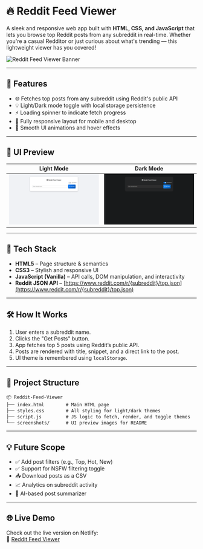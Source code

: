 
# 🔥 Reddit Feed Viewer 

A sleek and responsive web app built with **HTML, CSS, and JavaScript** that lets you browse top Reddit posts from any subreddit in real-time. Whether you're a casual Redditor or just curious about what's trending — this lightweight viewer has you covered!

![Reddit Feed Viewer Banner](https://img.shields.io/badge/Built%20with-JavaScript%20%7C%20HTML%20%7C%20CSS-blue?style=flat&logo=javascript)


---

## 🚀 Features

- 🌐 Fetches top posts from any subreddit using Reddit's public API
- 💡 Light/Dark mode toggle with local storage persistence
- ⚡ Loading spinner to indicate fetch progress
- 📱 Fully responsive layout for mobile and desktop
- 🎨 Smooth UI animations and hover effects

---

## 📸 UI Preview

| Light Mode | Dark Mode |
|------------|-----------|
| ![Light UI](screenshots/Light_ui.png) | ![Dark UI](screenshots/Dark_ui.png) |

---

## 🧰 Tech Stack

- **HTML5** – Page structure & semantics
- **CSS3** – Stylish and responsive UI
- **JavaScript (Vanilla)** – API calls, DOM manipulation, and interactivity
- **Reddit JSON API** – [https://www.reddit.com/r/{subreddit}/top.json](https://www.reddit.com/r/{subreddit}/top.json)

---

## 🛠️ How It Works

1. User enters a subreddit name.
2. Clicks the "Get Posts" button.
3. App fetches top 5 posts using Reddit’s public API.
4. Posts are rendered with title, snippet, and a direct link to the post.
5. UI theme is remembered using `localStorage`.

---

## 📂 Project Structure

```
📦 Reddit-Feed-Viewer
├── index.html        # Main HTML page
├── styles.css        # All styling for light/dark themes
├── script.js         # JS logic to fetch, render, and toggle themes
└── screenshots/      # UI preview images for README
```

---

## 💡 Future Scope

- ✅ Add post filters (e.g., Top, Hot, New)
- ✅ Support for NSFW filtering toggle
- 📥 Download posts as a CSV
- 📈 Analytics on subreddit activity
- 🧠 AI-based post summarizer

---
## 🌐 Live Demo

Check out the live version on Netlify:  
🔗 [Reddit Feed Viewer ](https://reddit-feed-viewer.netlify.app/)

